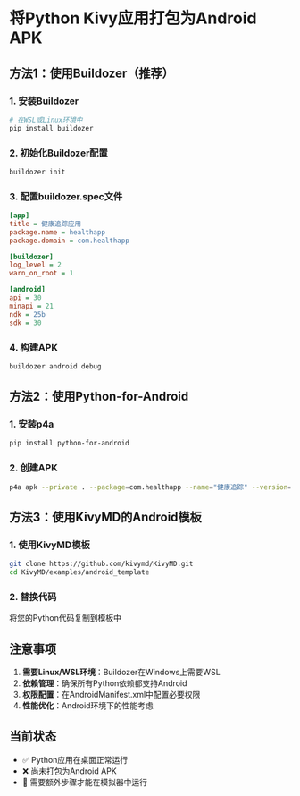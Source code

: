 # 将Python Kivy应用打包为Android APK

## 方法1：使用Buildozer（推荐）

### 1. 安装Buildozer
```bash
# 在WSL或Linux环境中
pip install buildozer
```

### 2. 初始化Buildozer配置
```bash
buildozer init
```

### 3. 配置buildozer.spec文件
```ini
[app]
title = 健康追踪应用
package.name = healthapp
package.domain = com.healthapp

[buildozer]
log_level = 2
warn_on_root = 1

[android]
api = 30
minapi = 21
ndk = 25b
sdk = 30
```

### 4. 构建APK
```bash
buildozer android debug
```

## 方法2：使用Python-for-Android

### 1. 安装p4a
```bash
pip install python-for-android
```

### 2. 创建APK
```bash
p4a apk --private . --package=com.healthapp --name="健康追踪" --version=1.0
```

## 方法3：使用KivyMD的Android模板

### 1. 使用KivyMD模板
```bash
git clone https://github.com/kivymd/KivyMD.git
cd KivyMD/examples/android_template
```

### 2. 替换代码
将您的Python代码复制到模板中

## 注意事项

1. **需要Linux/WSL环境**：Buildozer在Windows上需要WSL
2. **依赖管理**：确保所有Python依赖都支持Android
3. **权限配置**：在AndroidManifest.xml中配置必要权限
4. **性能优化**：Android环境下的性能考虑

## 当前状态

- ✅ Python应用在桌面正常运行
- ❌ 尚未打包为Android APK
- 🔄 需要额外步骤才能在模拟器中运行

